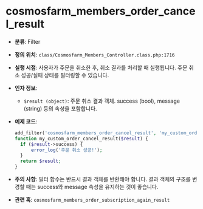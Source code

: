 # cosmosfarm_members_order_cancel_result

- **분류**: Filter
- **정의 위치**: `class/Cosmosfarm_Members_Controller.class.php:1716`
- **실행 시점**: 사용자가 주문을 취소한 후, 취소 결과를 처리할 때 실행됩니다. 주문 취소 성공/실패 상태를 필터링할 수 있습니다.
- **인자 정보**:
  - `$result (object)`: 주문 취소 결과 객체. success (bool), message (string) 등의 속성을 포함합니다.
- **예제 코드**:

  ```php
  add_filter('cosmosfarm_members_order_cancel_result', 'my_custom_order_cancel_result');
  function my_custom_order_cancel_result($result) {
    if ($result->success) {
        error_log('주문 취소 성공!');
    }
    return $result;
  }
  ```

- **주의 사항**: 필터 함수는 반드시 결과 객체를 반환해야 합니다. 결과 객체의 구조를 변경할 때는 success와 message 속성을 유지하는 것이 좋습니다.
- **관련 훅**: `cosmosfarm_members_order_subscription_again_result`
